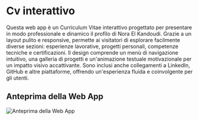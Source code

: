 # Cv interattivo
Questa web app è un Curriculum Vitae interattivo progettato per presentare in modo professionale e dinamico il profilo di Nora El Kandoudi. Grazie a un layout pulito e responsive, permette ai visitatori di esplorare facilmente diverse sezioni: esperienze lavorative, progetti personali, competenze tecniche e certificazioni. Il design comprende un menù di navigazione intuitivo, una galleria di progetti e un'animazione testuale motivazionale per un impatto visivo accattivante. Sono inclusi anche collegamenti a LinkedIn, GitHub e altre piattaforme, offrendo un'esperienza fluida e coinvolgente per gli utenti.

## Anteprima della Web App
![Anteprima della Web App](preview.png) 
